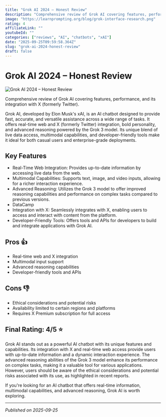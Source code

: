```yaml
---
title: "Grok AI 2024 – Honest Review"
description: "Comprehensive review of Grok AI covering features, performance, and its integration with X (formerly Twitter)."
image: "https://learnprompting.org/blog/grok-interface-research.png"
rating: 4
affiliateLink: ""
youtubeId: ""
categories: ["reviews", "AI", "chatbots", "xAI"]
date: "2025-09-25T09:59:58.364Z"
slug: "grok-ai-2024-honest-review"
draft: false
---
```


# Grok AI 2024 – Honest Review

![Grok AI 2024 – Honest Review](https://learnprompting.org/blog/grok-interface-research.png)

 Comprehensive review of Grok AI covering features, performance, and its integration with X (formerly Twitter).

Grok AI, developed by Elon Musk's xAI, is an AI chatbot designed to provide fast, accurate, and versatile assistance across a wide range of tasks. It offers real-time web and X (formerly Twitter) integration, bold personality, and advanced reasoning powered by the Grok 3 model. Its unique blend of live data access, multimodal capabilities, and developer-friendly tools make it ideal for both casual users and enterprise-grade deployments.


## Key Features

- Real-Time Web Integration: Provides up-to-date information by accessing live data from the web.
- Multimodal Capabilities: Supports text, image, and video inputs, allowing for a richer interaction experience.
- Advanced Reasoning: Utilizes the Grok 3 model to offer improved reasoning capabilities and performance on complex tasks compared to previous versions.
- DataCamp
- Integration with X: Seamlessly integrates with X, enabling users to access and interact with content from the platform.
- Developer-Friendly Tools: Offers tools and APIs for developers to build and integrate applications with Grok AI.



## Pros 👍

- Real-time web and X integration
- Multimodal input support
- Advanced reasoning capabilities
- Developer-friendly tools and APIs



## Cons 👎

- Ethical considerations and potential risks
- Availability limited to certain regions and platforms
- Requires X Premium subscription for full access


## Final Rating: 4/5 ⭐

Grok AI stands out as a powerful AI chatbot with its unique features and capabilities. Its integration with X and real-time web access provide users with up-to-date information and a dynamic interaction experience. The advanced reasoning abilities of the Grok 3 model enhance its performance on complex tasks, making it a valuable tool for various applications. However, users should be aware of the ethical considerations and potential risks associated with its use, as highlighted in recent reports. 

If you're looking for an AI chatbot that offers real-time information, multimodal capabilities, and advanced reasoning, Grok AI is worth exploring.



---

*Published on 2025-09-25*
